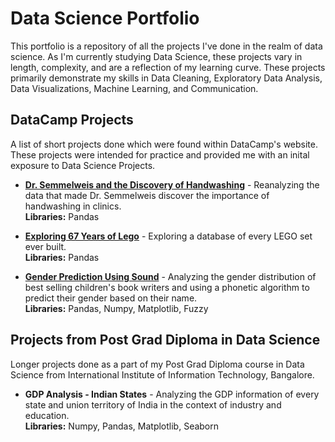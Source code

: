 # Data Science Portfolio
This portfolio is a repository of all the projects I've done in the realm of data science.
As I'm currently studying Data Science, these projects vary in length, complexity, and are a reflection of my learning curve. These projects primarily demonstrate my skills in Data Cleaning, Exploratory Data Analysis, Data Visualizations, Machine Learning, and Communication.

## DataCamp Projects
A list of short projects done which were found within DataCamp's website. These projects were intended for practice and provided me with an inital exposure to Data Science Projects.

* [**Dr. Semmelweis and the Discovery of Handwashing**](https://github.com/abandlap/Data-Science-Portfolio/blob/master/DataCamp%20Projects/handwashing_project.ipynb) - Reanalyzing the data that made Dr. Semmelweis discover the importance of handwashing in clinics.<br>
**Libraries:** Pandas

* [**Exploring 67 Years of Lego**](https://github.com/abandlap/Data-Science-Portfolio/blob/master/DataCamp%20Projects/lego_project.ipynb) - Exploring a database of every LEGO set ever built.<br>
**Libraries:** Pandas

* [**Gender Prediction Using Sound**](https://github.com/abandlap/Data-Science-Portfolio/blob/master/DataCamp%20Projects/gender_prediction_project.ipynb) - Analyzing the gender distribution of best selling children's book writers and using a phonetic algorithm to predict their gender based on their name.<br>
**Libraries:** Pandas, Numpy, Matplotlib, Fuzzy


## Projects from Post Grad Diploma in Data Science
Longer projects done as a part of my Post Grad Diploma course in Data Science from International Institute of Information Technology, Bangalore.

* **GDP Analysis - Indian States** - Analyzing the GDP information of every state and union territory of India in the context of industry and education.<br>
**Libraries:** Numpy, Pandas, Matplotlib, Seaborn
